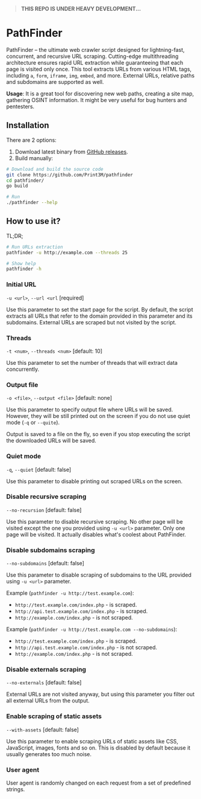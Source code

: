 > **THIS REPO IS UNDER HEAVY DEVELOPMENT...**

# PathFinder

PathFinder – the ultimate web crawler script designed for lightning-fast, concurrent, and recursive URL scraping. Cutting-edge multithreading architecture ensures rapid URL extraction while guaranteeing that each page is visited only once. This tool extracts URLs from various HTML tags, including `a`, `form`, `iframe`, `img`, `embed`, and more. External URLs, relative paths and subdomains are supported as well.

**Usage**: It is a great tool for discovering new web paths, creating a site map, gathering OSINT information. It might be very useful for bug hunters and pentesters.

## Installation

There are 2 options:

1. Download latest binary from [GitHub releases](https://github.com/fastapi/fastapi/releases).
2. Build manually:

```bash
# Download and build the source code
git clone https://github.com/Print3M/pathfinder
cd pathfinder/
go build

# Run
./pathfinder --help
```

## How to use it?

TL;DR;

```bash
# Run URLs extraction
pathfinder -u http://example.com --threads 25

# Show help
pathfinder -h
```

### Initial URL

`-u <url>`, `--url <url` [required]

Use this parameter to set the start page for the script. By default, the script extracts all URLs that refer to the domain provided in this parameter and its subdomains. External URLs are scraped but not visited by the script.

### Threads

`-t <num>`, `--threads <num>` [default: 10]

Use this parameter to set the number of threads that will extract data concurrently.

### Output file

`-o <file>`, `--output <file>` [default: none]

Use this parameter to specify output file where URLs will be saved. However, they will be still printed out on the screen if you do not use quiet mode (`-q` or `--quite`).

Output is saved to a file on the fly, so even if you stop executing the script the downloaded URLs will be saved.  

### Quiet mode

`-q`, `--quiet` [default: false]

Use this parameter to disable printing out scraped URLs on the screen.

### Disable recursive scraping

`--no-recursion` [default: false]

Use this parameter to disable recursive scraping. No other page will be visited except the one you provided using `-u <url>` parameter. Only one page will be visited. It actually disables what's coolest about PathFinder.

### Disable subdomains scraping

`--no-subdomains` [default: false]

Use this parameter to disable scraping of subdomains to the URL provided using `-u <url>` parameter.

Example (`pathfinder -u http://test.example.com`):

- `http://test.example.com/index.php` - is scraped.
- `http://api.test.example.com/index.php` - is scraped.
- `http://example.com/index.php` - is not scraped.

Example (`pathfinder -u http://test.example.com --no-subdomains`):

- `http://test.example.com/index.php` - is scraped.
- `http://api.test.example.com/index.php` - is not scraped.
- `http://example.com/index.php` - is not scraped.

### Disable externals scraping

`--no-externals` [default: false]

External URLs are not visited anyway, but using this parameter you filter out all external URLs from the output.

### Enable scraping of static assets

`--with-assets` [default: false]

Use this parameter to enable scraping URLs of static assets like CSS, JavaScript, images, fonts and so on. This is disabled by default because it usually generates too much noise.

### User agent

User agent is randomly changed on each request from a set of predefined strings.
